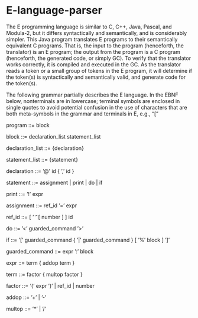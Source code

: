 # E-language-parser

The E programming language is similar to C, C++, Java, Pascal, and Modula-2, but it differs syntactically and semantically, and is considerably simpler.
  This Java program translates E programs to their semantically equivalent C programs. That is, the input to the program (henceforth, the translator) is an E program; the output from the program is a C program (henceforth, the generated code, or simply GC). To verify that the translator works correctly, it is compiled and executed in the GC. As the translator reads a token or a small group of tokens in the E program, it will determine if the token(s) is syntactically and semantically valid, and generate code for the token(s).


The following grammar partially describes the E language. In the EBNF below, nonterminals are in lowercase; terminal symbols are enclosed in single quotes to avoid potential confusion in the use of characters that are both meta-symbols in the grammar and terminals in E, e.g., “[”

 program ::= block
 
 block ::= declaration_list statement_list
 
 declaration_list ::= {declaration}
 
 statement_list ::= {statement}
 
 declaration ::= ’@’ id { ’,’ id }
 
 statement ::= assignment | print | do | if
 
 print ::= ’!’ expr
 
 assignment ::= ref_id ’=’ expr
 
 ref_id ::= [ ’ ̃’ [ number ] ] id
 
 do ::= ’<’ guarded_command ’>’
 
 if ::= ’[’ guarded_command { ’|’ guarded_command } [ ’%’ block ] ’]’
 
 guarded_command ::= expr ’:’ block
 
 expr ::= term { addop term }
 
 term ::= factor { multop factor }
 
 factor ::= ’(’ expr ’)’ | ref_id | number
 
 addop ::= ’+’ | ’-’
 
 multop ::= ’*’ | ’/’
 



 
